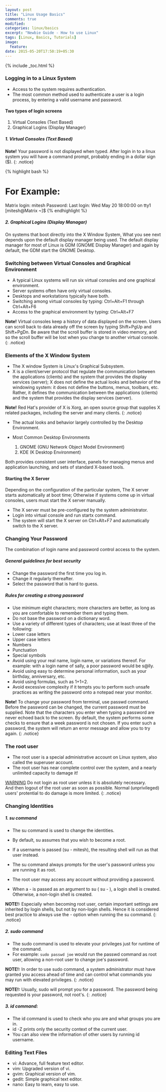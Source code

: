 ```yaml
---
layout: post
title: "Linux Usage Basics"
comments: true
modified:
categories: linux/basics
excerpt: "Newbie Guide - How to use Linux"
tags: [Linux, Basics, Tutorials]
image:
  feature:
date: 2015-05-20T17:50:19+05:30
---
```

{% include _toc.html %}

### Logging in to a Linux System

* Access to the system requires authentication.
* The most common method used to authenticate a user is a login process, by entering a valid username and password.

#### Two types of login screens
1. Virtual Consoles (Text Based)
1. Graphical Logins (Display Manager)

##### 1. Virtual Consoles (Text Based)

**Note!** Your password is not displayed when typed. After login in to a linux system you will have a command prompt, probably ending in a dollar sign ($).
{: .notice}

{% highlight bash %}
# For Example:
Matrix login: mitesh
Password:
Last login: Wed May 20 18:00:00 on tty1
[mitesh@Matrix ~]$
{% endhighlight %}

##### 2. Graphical Logins (Display Managar)

On systems that boot directly into the X Window System, What you see next depends upon the default display manager being used. The default display manager for most of Linux is GDM (GNOME Display Manager) and again by default, the GDM start the GNOME Desktop.


### Switching between Virtual Consoles and Graphical Environment

* A typical Linux systems will run six virtual consoles and one graphical environment.
* Server systems often have only virtual consoles.
* Desktops and workstations typically have both.
* Switching among virtual consoles by typing:	Ctrl+Alt+F1 through Ctrl+Alt+F6
* Access to the graphical environment by typing:	Ctrl+Alt+F7

**Note!** Virtual consoles keep a history of data displayed on the screen. Users can scroll back to data already off the screen by typing Shift+PgUp and Shift+PgDn. Be aware that the scroll buffer is stored in video memory, and so the scroll buffer will be lost when you change to another virtual console.
{: .notice}


### Elements of the X Window System

* The X window System is Linux's Graphical Subsystem.
* X is a client/server protocol that regulate the communication between the applications (clients) and the system that provides the display services (server); X does not define the actual looks and behavior of the windowing system: it does not define the buttons, menus, toolbars, etc. Rather, it defines the communication between the applications (clients) and the system that provides the display services (server).

**Note!** Red Hat's provider of X is Xorg, an open source group that supplies X related packages, including the server and many clients.
{: .notice}

* The actual looks and behavior largely controlled by the Desktop Environment.
* Most Common Desktop Environments

  1. GNOME (GNU Network Object Model Environment)
  2. KDE	 (K Desktop Environment)

Both provides consistent user interface, panels for managing menus and application launching, and sets of standard X-based tools.


#### Starting the X Server

Depending on the configuration of the particular system, The X server starts automatically at boot time; Otherwise if systems come up in virtual consoles, users must start the X server manually.

* The X server must be pre-configured by the system administrator.
* Login into virtual console and run startx command.
* The system will start the X server on Ctrl+Alt+F7 and automatically switch to the X server.


### Changing Your Password

The combination of login name and password control access to the system.

##### General guidelines for best security
* Change the password the first time you log in.
* Change it regularly thereafter.
* Select the password that is hard to guess.

##### Rules for creating a strong password

* Use minimum eight characters; more characters are better, as long as you are comfortable to remember them and typing them.
* Do not base the password on a dictionary word.
* Use a variety of different types of characters; use at least three of the following:
* Lower case letters
* Upper case letters
* Numbers
* Punctuation
* Special symbols
* Avoid using your real name, login name, or variations thereof. For example: with a login name of sally, a poor password would be s@lly.
* Avoid using easy to determine personal information, such as your birthday, anniversary, etc.
* Avoid using formulas, such as 1+1=2.
* Avoid excessive complexity if it tempts you to perform such unsafe practices as writing the password onto a notepad near your monitor.


**Note!** To change your password from terminal, use passwd command.
Before the password can be changed, the current password must be supplied. Note that the characters you enter when typing a password are never echoed back to the screen.
By default, the system performs some checks to ensure that a week password is not chosen. If you enter such a password, the system will return an error message and allow you to try again.
{: .notice}

### The root user

* The root user is a special administrative account on Linux system, also called the superuser account.
* The root user has near complete control over the system, and a nearly unlimited capacity to damage it!

<a href="#the-root-user" class="btn btn-danger">WARNING</a>
Do not login as root user unless it is absolutely necessary.<br>
And then logout of the root user as soon as possible.
Normal (unprivileged) users' protential to do damage is more limited.
{: .notice}

### Changing Identities

##### 1. su command

* The su command is used to change the identities.
* By default, su assumes that you wish to become a root.
* If a username is passed (su - mitesh), the resulting shell will run as that user instead.
* The su command always prompts for the user's password unless you are running it as root.
* The root user may access any account without providing a password.

* When a - is passed as an argument to su ( su - ), a login shell is created. Otherwise, a non-login shell is created.

**NOTE!:** Especially when becoming root user, certain important settings are inherited by login shells, but not by non-login shells. Hence it is considered best practice to always use the - option when running the su command.
{: .notice}

##### 2. sudo command

* The sudo command is used to elevate your privileges just for runtime of the command.
* For example: `sudo passwd joe` would run the passwd command as root user, allowing a non-root user to change joe's password.

**NOTE!:** In order to use sudo command, a system administrator must have granted you access ahead of time and can control what commands you may run with elevated privileges.
{: .notice}

**NOTE!:** Usually, sudo will prompt you for a password. The password being requested is your password, not root's.
{: .notice}

##### 3. id command:

* The id command is used to check who you are and what groups you are in.
* id -Z prints only the security context of the current user.
* You can also view the information of other users by running id username.


### Editing Text Files

* vi:	Advance, full feature text editor.
* vim:	Upgraded version of vi.
* gvim:	Graphical version of vim.
* gedit:	Simple graphical text editor.
* nano:	Easy to learn, easy to use.
